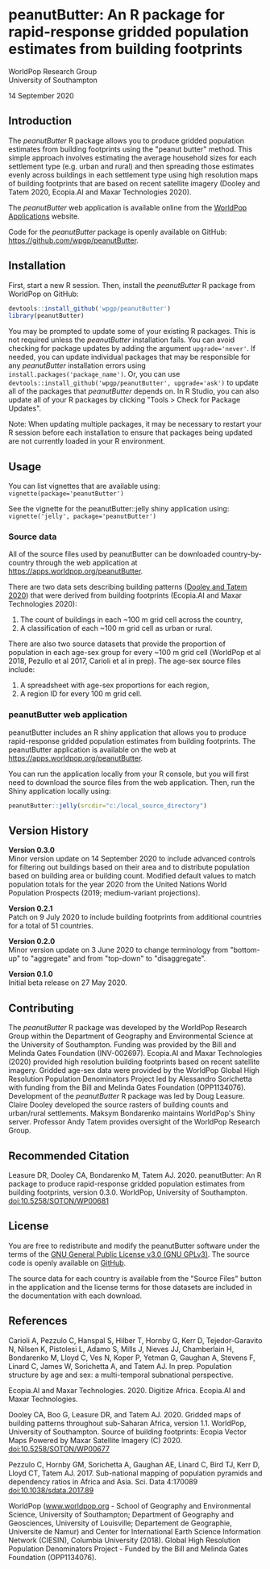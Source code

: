 #  peanutButter: An R package for rapid-response gridded population estimates from building footprints

WorldPop Research Group  
University of Southampton

14 September 2020

## Introduction

The _peanutButter_ R package allows you to produce gridded population estimates from building footprints using the "peanut butter" method. This simple approach involves estimating the average household sizes for each settlement type (e.g. urban and rural) and then spreading those estimates evenly across buildings in each settlement type using high resolution maps of building footprints that are based on recent satellite imagery (Dooley and Tatem 2020, Ecopia.AI and Maxar Technologies 2020).

The _peanutButter_ web application is available online from the <a href="https://apps.worldpop.org" target="_blank">WorldPop Applications</a> website. 

Code for the _peanutButter_ package is openly available on GitHub: <a href='https://github.com/wpgp/peanutButter' target='_blank'>https://github.com/wpgp/peanutButter</a>.

## Installation

First, start a new R session. Then, install the _peanutButter_ R package from WorldPop on GitHub:

```r
devtools::install_github('wpgp/peanutButter')
library(peanutButter)
```

You may be prompted to update some of your existing R packages. This is not required unless the _peanutButter_ installation fails. You can avoid checking for package updates by adding the argument `upgrade='never'`. If needed, you can update individual packages that may be responsible for any _peanutButter_ installation errors using `install.packages('package_name')`. Or, you can use `devtools::install_github('wpgp/peanutButter', upgrade='ask')` to update all of the packages that _peanutButter_ depends on. In R Studio, you can also update all of your R packages by clicking "Tools > Check for Package Updates". 

Note: When updating multiple packages, it may be necessary to restart your R session before each installation to ensure that packages being updated are not currently loaded in your R environment.

## Usage

You can list vignettes that are available using: `vignette(package='peanutButter')`

See the vignette for the peanutButter::jelly shiny application using: `vignette('jelly', package='peanutButter')`

### Source data
All of the source files used by peanutButter can be downloaded country-by-country through the web application at <a href="https://apps.worldpop.org/peanutButter" target="_blank">https://apps.worldpop.org/peanutButter</a>. 

There are two data sets describing building patterns (<a href="https://dx.doi.org/10.5258/SOTON/WP00666" target="_blank">Dooley and Tatem 2020</a>) that were derived from building footprints (Ecopia.AI and Maxar Technologies 2020):  

1. The count of buildings in each ~100 m grid cell across the country,  
2. A classification of each ~100 m grid cell as urban or rural.

There are also two source datasets that provide the proportion of population in each age-sex group for every ~100 m grid cell (WorldPop et al 2018, Pezullo et al 2017, Carioli et al in prep). The age-sex source files include:  

1. A spreadsheet with age-sex proportions for each region,  
2. A region ID for every 100 m grid cell.  

### peanutButter web application

peanutButter includes an R shiny application that allows you to produce rapid-response gridded population estimates from building footprints. The peanutButter application is available on the web at <a href="https://apps.worldpop.org/peanutButter" target="_blank">https://apps.worldpop.org/peanutButter</a>. 


You can run the application locally from your R console, but you will first need to download the source files from the web application. Then, run the Shiny application locally using:

```r
peanutButter::jelly(srcdir="c:/local_source_directory")
```

## Version History

<strong>Version 0.3.0</strong><br>
Minor version update on 14 September 2020 to include advanced controls for filtering out buildings based on their area and to distribute population based on building area or building count. Modified default values to match population totals for the year 2020 from the United Nations World Population Prospects (2019; medium-variant projections).

<strong>Version 0.2.1</strong><br>
Patch on 9 July 2020 to include building footprints from additional countries for a total of 51 countries.

<strong>Version 0.2.0</strong><br>
Minor version update on 3 June 2020 to change terminology from "bottom-up" to "aggregate" and from "top-down" to "disaggregate".

<strong>Version 0.1.0</strong><br>
Initial beta release on 27 May 2020.

## Contributing
The _peanutButter_ R package was developed by the WorldPop Research Group within the Department of Geography and Environmental Science at the University of Southampton. Funding was provided by the Bill and Melinda Gates Foundation (INV-002697). Ecopia.AI and Maxar Technologies (2020) provided high resolution building footprints based on recent satellite imagery. Gridded age-sex data were provided by the WorldPop Global High Resolution Population Denominators Project led by Alessandro Sorichetta with funding from the Bill and Melinda Gates Foundation (OPP1134076). Development of the _peanutButter_ R package was led by Doug Leasure. Claire Dooley developed the source rasters of building counts and urban/rural settlements. Maksym Bondarenko maintains WorldPop's Shiny server. Professor Andy Tatem provides oversight of the WorldPop Research Group.   

## Recommended Citation 
Leasure DR, Dooley CA, Bondarenko M, Tatem AJ. 2020. peanutButter: An R package to produce rapid-response gridded population estimates from building footprints, version 0.3.0. WorldPop, University of Southampton. <a href="https://github.com/wpgp/peanutButter" target="_blank">doi:10.5258/SOTON/WP00681</a>

## License
You are free to redistribute and modify the peanutButter software under the terms of the <a href="https://www.gnu.org/licenses/gpl-3.0.en.html" target="_blank">GNU General Public License v3.0 (GNU GPLv3)</a>. The source code is openly available on <a href="https://github.com/wpgp/peanutButter" target="_blank">GitHub</a>.  

The source data for each country is available from the "Source Files" button in the application and the license terms for those datasets are included in the documentation with each download.
  
## References  

Carioli A, Pezzulo C, Hanspal S, Hilber T, Hornby G, Kerr D, Tejedor-Garavito N, Nilsen K, Pistolesi L, Adamo S, Mills J, Nieves JJ, Chamberlain H, Bondarenko M, Lloyd C, Ves N, Koper P,  Yetman G, Gaughan A, Stevens F, Linard C, James W, Sorichetta A, and Tatem AJ. In prep. Population structure by age and sex: a multi-temporal subnational perspective.

Ecopia.AI and Maxar Technologies. 2020. Digitize Africa. Ecopia.AI and Maxar Technologies. 

Dooley CA, Boo G, Leasure DR, and Tatem AJ. 2020. Gridded maps of building patterns throughout sub-Saharan Africa, version 1.1. WorldPop, University of Southampton. Source of building footprints: Ecopia Vector Maps Powered by Maxar Satellite Imagery (C) 2020. <a href="https://dx.doi.org/10.5258/SOTON/WP00677" target="_blank">doi:10.5258/SOTON/WP00677</a>

Pezzulo C, Hornby GM, Sorichetta A, Gaughan AE, Linard C, Bird TJ, Kerr D, Lloyd CT, Tatem AJ. 2017. Sub-national mapping of population pyramids and dependency ratios in Africa and Asia. Sci. Data 4:170089 <a href="https://dx.doi.org/10.1038/sdata.2017.89" target="_blank">doi:10.1038/sdata.2017.89</a>  

WorldPop (www.worldpop.org - School of Geography and Environmental Science, University of Southampton; Department of Geography and Geosciences, University of Louisville; Departement de Geographie, Universite de Namur) and Center for International Earth Science Information Network (CIESIN), Columbia University (2018). Global High Resolution Population Denominators Project - Funded by the Bill and Melinda Gates Foundation (OPP1134076). 

